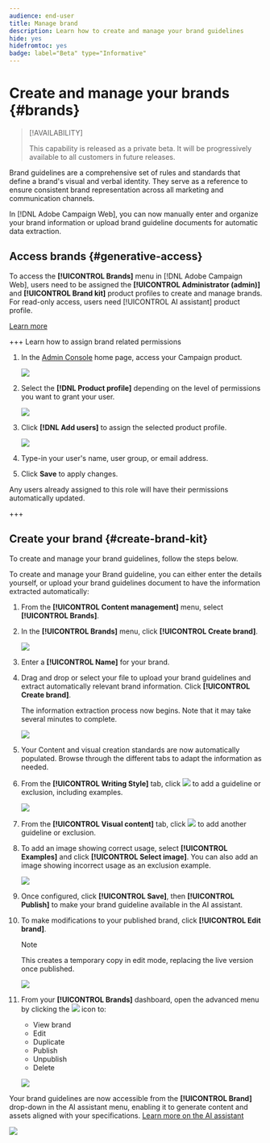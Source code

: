 ```yaml
---
audience: end-user
title: Manage brand
description: Learn how to create and manage your brand guidelines
hide: yes
hidefromtoc: yes
badge: label="Beta" type="Informative"
---
```

# Create and manage your brands {#brands}

>[!AVAILABILITY]
>
>This capability is released as a private beta. It will be progressively available to all customers in future releases.

Brand guidelines are a comprehensive set of rules and standards that define a brand's visual and verbal identity. They serve as a reference to ensure consistent brand representation across all marketing and communication channels.

In [!DNL Adobe Campaign Web], you can now manually enter and organize your brand information or upload brand guideline documents for automatic data extraction.

## Access brands {#generative-access}

To access the **[!UICONTROL Brands]** menu in [!DNL Adobe Campaign Web], users need to be assigned the **[!UICONTROL Administrator (admin)]** and **[!UICONTROL Brand kit]** product profiles to create and manage brands. For read-only access, users need [!UICONTROL AI assistant] product profile.

[Learn more](https://experienceleague.adobe.com/en/docs/campaign/campaign-v8/admin/permissions/manage-permissions)

+++  Learn how to assign brand related permissions

1. In the [Admin Console](https://adminconsole.adobe.com/enterprise) home page, access your Campaign product.

    ![](assets/brands_admin_1.png)

1. Select the **[!DNL Product profile]** depending on the level of permissions you want to grant your user.

    ![](assets/brands_admin_2.png)

1. Click **[!DNL Add users]** to assign the selected product profile.

    ![](assets/brands_admin_3.png)

1. Type-in your user's name, user group, or email address.

1. Click **Save** to apply changes.

Any users already assigned to this role will have their permissions automatically updated.

+++

## Create your brand {#create-brand-kit}

To create and manage your brand guidelines, follow the steps below.

To create and manage your Brand guideline, you can either enter the details yourself, or upload your brand guidelines document to have the information extracted automatically:


1. From the **[!UICONTROL Content management]** menu, select **[!UICONTROL Brands]**.

1. In the **[!UICONTROL Brands]** menu, click **[!UICONTROL Create brand]**.

    ![](assets/brands_1.png)

1. Enter a **[!UICONTROL Name]** for your brand.

1. Drag and drop or select your file to upload your brand guidelines and extract automatically relevant brand information. Click **[!UICONTROL Create brand]**.

    The information extraction process now begins. Note that it may take several minutes to complete.

    ![](assets/brands_7.png)

1. Your Content and visual creation standards are now automatically populated. Browse through the different tabs to adapt the information as needed.

1. From the **[!UICONTROL Writing Style]** tab, click ![](assets/do-not-localize/Smock_Add_18_N.svg) to add a guideline or exclusion, including examples.

    ![](assets/brands_2.png)

1. From the **[!UICONTROL Visual content]** tab, click ![](assets/do-not-localize/Smock_Add_18_N.svg) to add another guideline or exclusion. 

1. To add an image showing correct usage, select **[!UICONTROL Examples]** and click **[!UICONTROL Select image]**. You can also add an image showing incorrect usage as an exclusion example.

    ![](assets/brands_3.png)

1. Once configured, click **[!UICONTROL Save]**, then **[!UICONTROL Publish]** to make your brand guideline available in the AI assistant.

1. To make modifications to your published brand, click **[!UICONTROL Edit brand]**. 

    >[!NOTE]
    >
    >This creates a temporary copy in edit mode, replacing the live version once published.

    ![](assets/brands_4.png)

1. From your **[!UICONTROL Brands]** dashboard, open the advanced menu by clicking the ![](assets/do-not-localize/Smock_More_18_N.svg) icon to: 

    * View brand
    * Edit
    * Duplicate
    * Publish
    * Unpublish
    * Delete

    ![](assets/brands_5.png)

Your brand guidelines are now accessible from the **[!UICONTROL Brand]** drop-down in the AI assistant menu, enabling it to generate content and assets aligned with your specifications. [Learn more on the AI assistant](gs-generative.md)

![](assets/brands_6.png)
